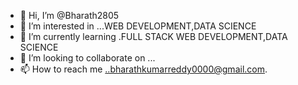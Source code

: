 - 👋 Hi, I’m @Bharath2805
- 👀 I’m interested in ...WEB DEVELOPMENT,DATA SCIENCE
- 🌱 I’m currently learning .FULL STACK WEB DEVELOPMENT,DATA SCIENCE
- 💞️ I’m looking to collaborate on ...
- 📫 How to reach me ..bharathkumarreddy0000@gmail.com.

<!---
Bharath2805/Bharath2805 is a ✨ special ✨ repository because its `README.md` (this file) appears on your GitHub profile.
You can click the Preview link to take a look at your changes.
--->
